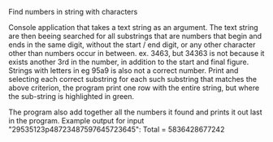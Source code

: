 Find numbers in string with characters

Console application that takes a text string as an argument. The text string are then beeing searched for all substrings that are numbers that begin and ends in the same digit, without the start / end digit, or any other character other than numbers occur in between. ex. 3463, but 34363 is not because it exists another 3rd in the number, in addition to the start and final figure. Strings with letters in eg 95a9 is also not a correct number. Print and selecting each correct substring for each such substring that matches the above criterion, the program print one row with the entire string, but where the sub-string is highlighted in green.

The program also add together all the numbers it found and prints it out last in the program. Example output for input "29535123p48723487597645723645": Total = 5836428677242

